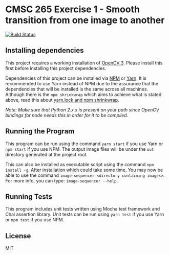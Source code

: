 # CMSC 265 Exercise 1 - Smooth transition from one image to another

[![Build Status](https://travis-ci.com/ecsnavarretemit/cmsc265-image-transition.svg?token=Epvjpqbou3YzbgbyBk2h&branch=master)](https://travis-ci.com/ecsnavarretemit/cmsc265-image-transition)

## Installing dependencies

This project requires a working installation of [OpenCV 3](http://opencv.org/). Please install this first before installing
this project dependencies.

Dependencies of this project can be installed via [NPM](https://www.npmjs.com/) or [Yarn](https://yarnpkg.com/).
It is recommended to use Yarn instead of NPM due to the assurance that the dependencies that will be installed is the same across all machines.
Although there is the `npm shrinkwrap` which aims to achieve what is stated above, read this about [yarn.lock and npm shrinkwrap](https://yarnpkg.com/en/docs/yarn-lock).

_Note: Make sure that Python 2.x.x is present on your path since OpenCV bindings for node needs this in order for it to be compiled._

## Running the Program

This program can be run using the command `yarn start` if you use Yarn or `npm start` if you use NPM.
The output image files will be under the `out` directory generated at the project root.

This can also be installed as executable script using the command `npm install -g`. After installation which could take some time,
You may now be able to use the command `image-sequencer <directory containing images>`. For more info, you can type: `image-sequencer --help`.

## Running Tests

This program includes unit tests written using Mocha test framework and Chai assertion library.
Unit tests can be run using `yarn test` if you use Yarn or `npm test` if you use NPM.

## License

MIT


